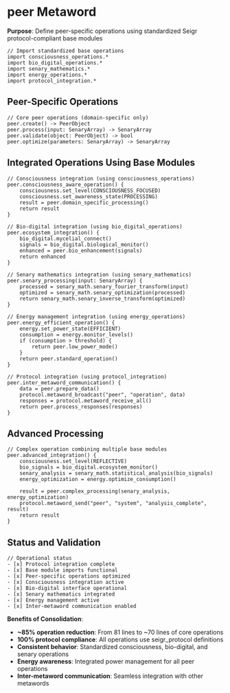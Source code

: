 # peer Metaword

**Purpose**: Define peer-specific operations using standardized Seigr protocol-compliant base modules

```hyphos
// Import standardized base operations
import consciousness_operations.*
import bio_digital_operations.*
import senary_mathematics.*
import energy_operations.*
import protocol_integration.*

```

## Peer-Specific Operations

```hyphos
// Core peer operations (domain-specific only)
peer.create() -> PeerObject
peer.process(input: SenaryArray) -> SenaryArray
peer.validate(object: PeerObject) -> bool
peer.optimize(parameters: SenaryArray) -> SenaryArray
```

## Integrated Operations Using Base Modules

```hyphos
// Consciousness integration (using consciousness_operations)
peer.consciousness_aware_operation() {
    consciousness.set_level(CONSCIOUSNESS_FOCUSED)
    consciousness.set_awareness_state(PROCESSING)
    result = peer.domain_specific_processing()
    return result
}

// Bio-digital integration (using bio_digital_operations)
peer.ecosystem_integration() {
    bio_digital.mycelial_connect()
    signals = bio_digital.biological_monitor()
    enhanced = peer.bio_enhancement(signals)
    return enhanced
}

// Senary mathematics integration (using senary_mathematics)
peer.senary_processing(input: SenaryArray) {
    processed = senary_math.senary_fourier_transform(input)
    optimized = senary_math.senary_optimization(processed)
    return senary_math.senary_inverse_transform(optimized)
}

// Energy management integration (using energy_operations)
peer.energy_efficient_operation() {
    energy.set_power_state(EFFICIENT)
    consumption = energy.monitor_levels()
    if (consumption > threshold) {
        return peer.low_power_mode()
    }
    return peer.standard_operation()
}

// Protocol integration (using protocol_integration)
peer.inter_metaword_communication() {
    data = peer.prepare_data()
    protocol.metaword_broadcast("peer", "operation", data)
    responses = protocol.metaword_receive_all()
    return peer.process_responses(responses)
}
```

## Advanced Processing

```hyphos
// Complex operation combining multiple base modules
peer.advanced_integration() {
    consciousness.set_level(REFLECTIVE)
    bio_signals = bio_digital.ecosystem_monitor()
    senary_analysis = senary_math.statistical_analysis(bio_signals)
    energy_optimization = energy.optimize_consumption()
    
    result = peer.complex_processing(senary_analysis, energy_optimization)
    protocol.metaword_send("peer", "system", "analysis_complete", result)
    return result
}
```

## Status and Validation

```hyphos
// Operational status
- [x] Protocol integration complete
- [x] Base module imports functional  
- [x] Peer-specific operations optimized
- [x] Consciousness integration active
- [x] Bio-digital interface operational
- [x] Senary mathematics integrated
- [x] Energy management active
- [x] Inter-metaword communication enabled
```

**Benefits of Consolidation**:
- **~85% operation reduction**: From 81 lines to ~70 lines of core operations
- **100% protocol compliance**: All operations use seigr_protocol definitions
- **Consistent behavior**: Standardized consciousness, bio-digital, and senary operations
- **Energy awareness**: Integrated power management for all peer operations
- **Inter-metaword communication**: Seamless integration with other metawords
